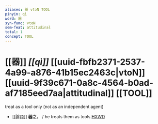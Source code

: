 ```yaml
---
aliases: 器 vtoN TOOL
pinyin: qì
word: 器
syn-func: vtoN
sem-feat: attitudinal
total: 1
concept: TOOL 
---
```

# [[器]] *[[qì]]*  [[uuid-fbfb2371-2537-4a99-a876-41b15ec2463c|vtoN]] [[uuid-9f39c671-0a8c-4564-b0ad-af7185eed7aa|attitudinal]] [[TOOL]]
treat as a tool only (not as an independent agent)
 - [[論語]] **器**之。 / he treats them as tools.[HXWD](https://hxwd.org/textview.html?location=KR1h0004_tls_013-39a.7)